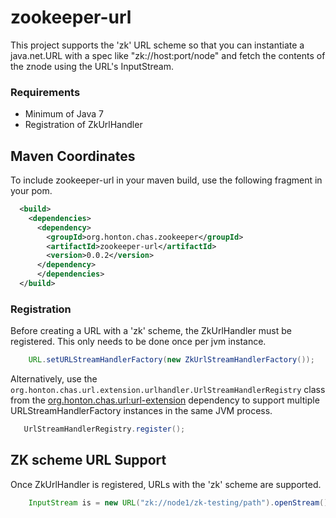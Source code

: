 # zookeeper-url
This project supports the 'zk' URL scheme so that you can instantiate a java.net.URL with 
a spec like "zk://host:port/node" and fetch the contents of the znode using
the URL's InputStream. 

### Requirements
* Minimum of Java 7
* Registration of ZkUrlHandler

## Maven Coordinates
To include zookeeper-url in your maven build, use the following fragment in your pom.
```xml
  <build>
    <dependencies>
      <dependency>
        <groupId>org.honton.chas.zookeeper</groupId>
        <artifactId>zookeeper-url</artifactId>
        <version>0.0.2</version>
      </dependency>
      </dependencies>
  </build>
```

### Registration
Before creating a URL with a 'zk' scheme, the ZkUrlHandler must be registered.
This only needs to be done once per jvm instance. 
```java
    URL.setURLStreamHandlerFactory(new ZkUrlStreamHandlerFactory());
```

Alternatively, use the ```org.honton.chas.url.extension.urlhandler.UrlStreamHandlerRegistry``` class
from the [org.honton.chas.url:url-extension](https://github.com/chonton/url-extension) dependency to
support multiple URLStreamHandlerFactory instances in the same JVM process.
```java
   UrlStreamHandlerRegistry.register();
```


## ZK scheme URL Support
Once ZkUrlHandler is registered, URLs with the 'zk' scheme are supported.

```java
    InputStream is = new URL("zk://node1/zk-testing/path").openStream();
```


